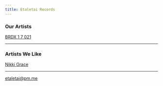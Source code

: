 ```yaml
---
title: Etaletai Records
---
```


### Our Artists

[BRDX 1 7 021](./artists/brdx.md)

---

### Artists We Like

[Nikki Grace](#)

---
etaletai@pm.me
